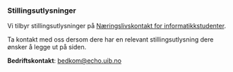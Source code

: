 ### Stillingsutlysninger

Vi tilbyr stillingsutlysninger på [Næringslivskontakt for informatikkstudenter](https://www.facebook.com/informatikkjobb).

Ta kontakt med oss dersom dere har en relevant stillingsutlysning dere ønsker å legge ut på siden.

**Bedriftskontakt**: [bedkom@echo.uib.no](mailto:bedkom@echo.uib.no)
